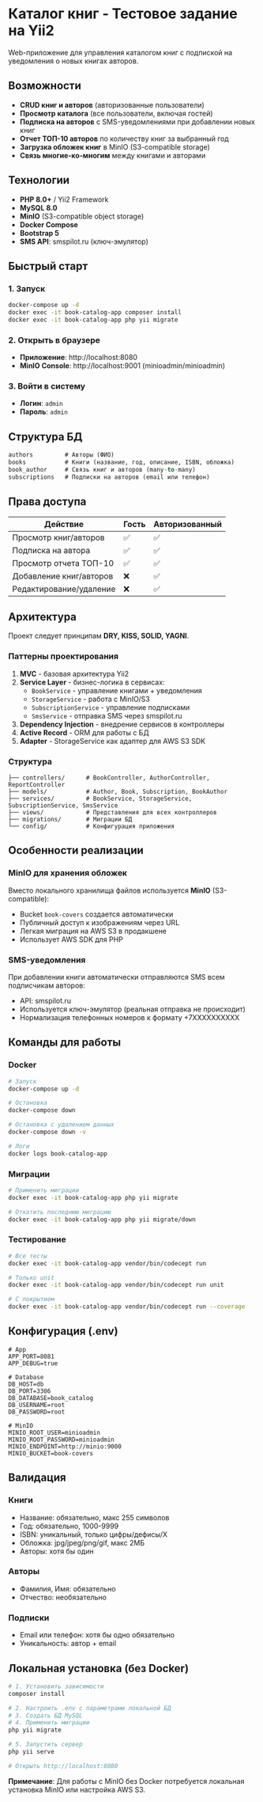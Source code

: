 # Каталог книг - Тестовое задание на Yii2

Web-приложение для управления каталогом книг с подпиской на уведомления о новых книгах авторов.

## Возможности

- **CRUD книг и авторов** (авторизованные пользователи)
- **Просмотр каталога** (все пользователи, включая гостей)
- **Подписка на авторов** с SMS-уведомлениями при добавлении новых книг
- **Отчет ТОП-10 авторов** по количеству книг за выбранный год
- **Загрузка обложек книг** в MinIO (S3-compatible storage)
- **Связь многие-ко-многим** между книгами и авторами

## Технологии

- **PHP 8.0+** / Yii2 Framework
- **MySQL 8.0**
- **MinIO** (S3-compatible object storage)
- **Docker Compose**
- **Bootstrap 5**
- **SMS API**: smspilot.ru (ключ-эмулятор)

## Быстрый старт

### 1. Запуск

```bash
docker-compose up -d
docker exec -it book-catalog-app composer install
docker exec -it book-catalog-app php yii migrate
```

### 2. Открыть в браузере

- **Приложение**: http://localhost:8080
- **MinIO Console**: http://localhost:9001 (minioadmin/minioadmin)

### 3. Войти в систему

- **Логин**: `admin`
- **Пароль**: `admin`

## Структура БД

```sql
authors         # Авторы (ФИО)
books           # Книги (название, год, описание, ISBN, обложка)
book_author     # Связь книг и авторов (many-to-many)
subscriptions   # Подписки на авторов (email или телефон)
```

## Права доступа

| Действие | Гость | Авторизованный |
|----------|-------|----------------|
| Просмотр книг/авторов | ✅ | ✅ |
| Подписка на автора | ✅ | ✅ |
| Просмотр отчета ТОП-10 | ✅ | ✅ |
| Добавление книг/авторов | ❌ | ✅ |
| Редактирование/удаление | ❌ | ✅ |

## Архитектура

Проект следует принципам **DRY, KISS, SOLID, YAGNI**.

### Паттерны проектирования

1. **MVC** - базовая архитектура Yii2
2. **Service Layer** - бизнес-логика в сервисах:
   - `BookService` - управление книгами + уведомления
   - `StorageService` - работа с MinIO/S3
   - `SubscriptionService` - управление подписками
   - `SmsService` - отправка SMS через smspilot.ru
3. **Dependency Injection** - внедрение сервисов в контроллеры
4. **Active Record** - ORM для работы с БД
5. **Adapter** - StorageService как адаптер для AWS S3 SDK

### Структура

```
├── controllers/      # BookController, AuthorController, ReportController
├── models/           # Author, Book, Subscription, BookAuthor
├── services/         # BookService, StorageService, SubscriptionService, SmsService
├── views/            # Представления для всех контроллеров
├── migrations/       # Миграции БД
└── config/           # Конфигурация приложения
```

## Особенности реализации

### MinIO для хранения обложек

Вместо локального хранилища файлов используется **MinIO** (S3-compatible):
- Bucket `book-covers` создается автоматически
- Публичный доступ к изображениям через URL
- Легкая миграция на AWS S3 в продакшене
- Использует AWS SDK для PHP

### SMS-уведомления

При добавлении книги автоматически отправляются SMS всем подписчикам авторов:
- API: smspilot.ru
- Используется ключ-эмулятор (реальная отправка не происходит)
- Нормализация телефонных номеров к формату +7XXXXXXXXXX

## Команды для работы

### Docker

```bash
# Запуск
docker-compose up -d

# Остановка
docker-compose down

# Остановка с удалением данных
docker-compose down -v

# Логи
docker logs book-catalog-app
```

### Миграции

```bash
# Применить миграции
docker exec -it book-catalog-app php yii migrate

# Откатить последнюю миграцию
docker exec -it book-catalog-app php yii migrate/down
```

### Тестирование

```bash
# Все тесты
docker exec -it book-catalog-app vendor/bin/codecept run

# Только unit
docker exec -it book-catalog-app vendor/bin/codecept run unit

# С покрытием
docker exec -it book-catalog-app vendor/bin/codecept run --coverage
```

## Конфигурация (.env)

```env
# App
APP_PORT=8081
APP_DEBUG=true

# Database
DB_HOST=db
DB_PORT=3306
DB_DATABASE=book_catalog
DB_USERNAME=root
DB_PASSWORD=root

# MinIO
MINIO_ROOT_USER=minioadmin
MINIO_ROOT_PASSWORD=minioadmin
MINIO_ENDPOINT=http://minio:9000
MINIO_BUCKET=book-covers
```

## Валидация

### Книги
- Название: обязательно, макс 255 символов
- Год: обязательно, 1000-9999
- ISBN: уникальный, только цифры/дефисы/X
- Обложка: jpg/jpeg/png/gif, макс 2МБ
- Авторы: хотя бы один

### Авторы
- Фамилия, Имя: обязательно
- Отчество: необязательно

### Подписки
- Email или телефон: хотя бы одно обязательно
- Уникальность: автор + email

## Локальная установка (без Docker)

```bash
# 1. Установить зависимости
composer install

# 2. Настроить .env с параметрами локальной БД
# 3. Создать БД MySQL
# 4. Применить миграции
php yii migrate

# 5. Запустить сервер
php yii serve

# Открыть http://localhost:8080
```

**Примечание**: Для работы с MinIO без Docker потребуется локальная установка MinIO или настройка AWS S3.
